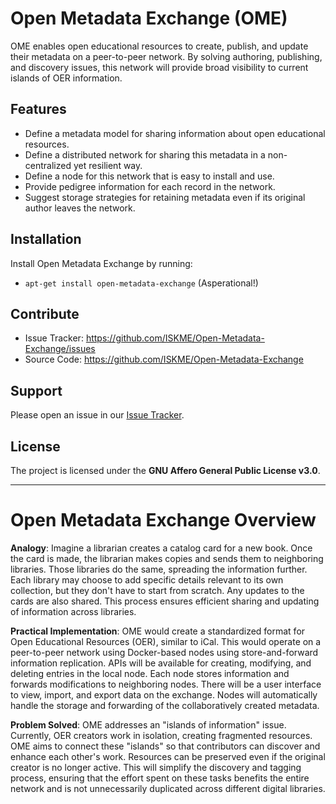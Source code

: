 # Open Metadata Exchange (OME)
OME enables open educational resources to create, publish, and update their metadata
on a peer-to-peer network.  By solving authoring, publishing, and discovery issues,
this network will provide broad visibility to current islands of OER information.

## Features
* Define a metadata model for sharing information about open educational resources.
* Define a distributed network for sharing this metadata in a non-centralized yet resilient way.
* Define a node for this network that is easy to install and use.
* Provide pedigree information for each record in the network.
* Suggest storage strategies for retaining metadata even if its original author leaves the network.

## Installation
Install Open Metadata Exchange by running:
* `apt-get install open-metadata-exchange` (Asperational!)

## Contribute
* Issue Tracker: https://github.com/ISKME/Open-Metadata-Exchange/issues
* Source Code: https://github.com/ISKME/Open-Metadata-Exchange

## Support
Please open an issue in our [Issue Tracker](https://github.com/ISKME/Open-Metadata-Exchange/issues).

## License
The project is licensed under the __GNU Affero General Public License v3.0__.

---

# Open Metadata Exchange Overview

__Analogy__: Imagine a librarian creates a catalog card for a new book. Once the card is made, the librarian makes copies and sends them to neighboring libraries. Those libraries do the same, spreading the information further. Each library may choose to add specific details relevant to its own collection, but they don't have to start from scratch. Any updates to the cards are also shared. This process ensures efficient sharing and updating of information across libraries.

__Practical Implementation__: OME would create a standardized format for Open Educational Resources (OER), similar to iCal. This would operate on a peer-to-peer network using Docker-based nodes using store-and-forward information replication. APIs will be available for creating, modifying, and deleting entries in the local node. Each node stores information and forwards modifications to neighboring nodes. There will be a user interface to view, import, and export data on the exchange. Nodes will automatically handle the storage and forwarding of the collaboratively created metadata.

__Problem Solved__: OME addresses an "islands of information" issue. Currently, OER creators work in isolation, creating fragmented resources. OME aims to connect these "islands" so that contributors can discover and enhance each other's work.  Resources can be preserved even if the original creator is no longer active. This will simplify the discovery and tagging process, ensuring that the effort spent on these tasks benefits the entire network and is not unnecessarily duplicated across different digital libraries.
